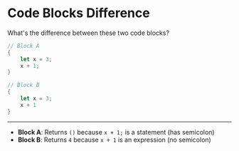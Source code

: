 # Code Blocks Difference

What's the difference between these two code blocks?
```rust
// Block A
{
    let x = 3;
    x + 1;
}

// Block B  
{
    let x = 3;
    x + 1
}
```

---

- **Block A**: Returns `()` because `x + 1;` is a statement (has semicolon)
- **Block B**: Returns `4` because `x + 1` is an expression (no semicolon)
